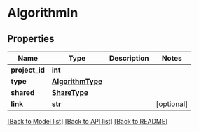 # AlgorithmIn


## Properties
Name | Type | Description | Notes
------------ | ------------- | ------------- | -------------
**project_id** | **int** |  | 
**type** | [**AlgorithmType**](AlgorithmType.md) |  | 
**shared** | [**ShareType**](ShareType.md) |  | 
**link** | **str** |  | [optional] 

[[Back to Model list]](../README.md#documentation-for-models) [[Back to API list]](../README.md#documentation-for-api-endpoints) [[Back to README]](../README.md)


